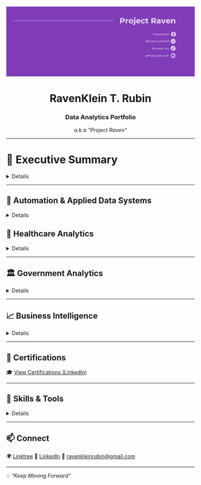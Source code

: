 ![Banner](https://github.com/Raven-D3v/ProjectData/blob/cfd1a96f7061a82591aa32b261e3a49bfe2e120d/6109140179248857812.jpg)

<h1 align="center">RavenKlein T. Rubin</h1>
<h3 align="center">Data Analytics Portfolio</h3>
<p align="center"><i>a.k.a "Project Raven"</i></p>

---

# 📝 Executive Summary

<details>

### Business Problem

Organizations often struggle to make sense of large, messy datasets—whether in healthcare, government, or business. This creates missed opportunities for efficiency, revenue growth, and better decision-making.

### Solution

I specialize in building **data pipelines, dashboards, and SQL/Excel/Tableau solutions** that transform raw datasets into clear business insights. My approach focuses on **practical analytics**, aligning metrics with KPIs and designing dashboards that drive decision-making.

### Impact & Next Steps

* Analyzed **2M+ rows of hospital records** to uncover trends in patient demographics, insurance, and costs.
* Built **interactive dashboards** (Excel/Tableau) for healthcare and government data with 100K+ rows, enabling better reporting and storytelling.
* Improved client reporting efficiency by **up to 95%** through automation and dashboard design.

Next step: Continue expanding into **forecasting, predictive analytics, and AI integration** to solve real-world business problems at scale.

</details>

---

## 🤖 Automation & Applied Data Systems

<details>

### Business Problem

Manual finance tracking through spreadsheets is **time-consuming and error-prone**, especially for freelancers and small business owners managing multiple income streams.

### Methodology

* Telegram-to-Google Sheets automation using **n8n workflows**.  
* **Supabase** for managing multiple Telegram users simultaneously.  
* Basic finance overview in **Google Sheets** for income, expenses, and cash flow monitoring.

### Skills Applied

* Automation (n8n, Google Sheets API)  
* Bot Development (Telegram Bot API)  
* Database & Authentication (Supabase, RLS)  
* Financial Tracking Foundations (Cash Flow, Expense Categorization)

### Results & Next Steps

* Reduced manual data entry by **90%** through chat-based transaction logging.  
* Enabled early testers to visualize income and expense flow easily.  
* Future updates will add **data analytics dashboards** and **AI-assisted insights** for spending trends.

### **Automation Projects:**

<table>
  <thead>
    <tr>
      <th>Project</th>
      <th>Description</th>
      <th>Preview</th>
    </tr>
  </thead>
  <tbody>
    <tr>
      <td><a href="https://your-notion-link-here">TG Finance Tracker – MVP v1</a></td>
      <td>Early version Telegram-to-Google Sheets automation for tracking income, expenses, and cash flow. Built using n8n and Supabase, enabling multiple users to link their Telegram accounts simultaneously. Currently open for limited public validation.</td>
      <td><img src="https://github.com/Raven-D3v/ProjectData/blob/cfd1a96f7061a82591aa32b261e3a49bfe2e120d/6109140179248857812.jpg" width="500"/></td>
    </tr>
  </tbody>
</table>

</details>


## 🏥 Healthcare Analytics

<details> 
  
### Business Problem

Hospitals face challenges in analyzing patient flow, service usage, and efficiency due to **disparate data sources and manual reporting processes**.

### Methodology

* SQL analysis on 2M+ row datasets using **DuckDB in Google Colab**.
* Excel dashboards redesigned with **slicers, pivot tables, and advanced formulas**.
* Freelance client projects with **custom branding and stakeholder-focused KPIs**.

### Skills Applied

* SQL (DuckDB, Query optimization)
* Excel (Dashboards, PivotTables, Automation)
* Data Visualization (Storytelling, Slicers, Custom formatting)

### Results & Business Recommendations

* Reduced reporting time from **hours to minutes** with automated dashboards.
* Identified demographic and insurance insights to guide hospital resource allocation.
* Recommended dashboard adoption for continuous monitoring of patient throughput.

### **Healthcare Projects:**
<table>
  <thead>
    <tr>
      <th>Project</th>
      <th>Description</th>
      <th>Preview</th>
    </tr>
  </thead>
  <tbody>
    <!-- SPARCS SQL Insights: Analyzing 2M+ Hospital Records -->
    <tr>
      <td><a href="https://github.com/Raven-D3v/data-analytics-portfolio/blob/main/Project%2FSQL%2FSPARCS%20-%20Hospital%202M%20Dataset%2FREADME.md">SPARCS SQL Insights: Analyzing 2M+ Hospital Records</a></td>
      <td>SQL-powered analysis of the New York SPARCS dataset (2M+ hospital discharge records), using DuckDB in Google Colab to uncover trends in patient demographics, insurance distribution, hospital efficiency, and revenue insights.</td>
      <td><img src="https://github.com/Raven-D3v/data-analytics-portfolio/blob/main/Project%2FSQL%2FSPARCS%20-%20Hospital%202M%20Dataset%2FSPARCS-Hospital.png" width="700"/></td>
    </tr>
    <!-- Hospital Data Dashboard – v2 (Improved) -->
     <tr>
      <td><a href="https://github.com/Raven-D3v/data-analytics-portfolio/blob/941a03dc76cc376cd529a5d3e8d6a454fe693a92/Project/Hospital%20Data%20Dashboard%20(Excel)%20V2%20%E2%80%93%20BETTER%20DASHBOARD!!/README.md">Hospital Data Dashboard – v2 (Improved)</a></td>
      <td>Upgraded Excel dashboard using real hospital outpatient data (2,570+ rows), redesigned with improved layout, slicers, and storytelling based on expert feedback and real-world application.</td>
      <td><img src="https://github.com/Raven-D3v/data-analytics-portfolio/blob/495052c1d8669df0d96bcbd080c2274aa2129112/Project/Hospital%20Data%20Dashboard%20(Excel)%20V2%20%E2%80%93%20BETTER%20DASHBOARD!!/dashboard.png" width="500"/></td>
    </tr>
    <!-- Hospital Data Dashboard – Freelance v1 -->
    <tr>
      <td><a href="Project/Hospital%20Data%20Dashboard%20(Excel)%20%E2%80%93%20First%20Freelance%20Project/README.md">Hospital Data Dashboard – Freelance v1</a></td>
      <td>First client-based Excel dashboard project analyzing 2,570 rows of hospital data, built with custom branding and focused on patient flow, service types, and waiting time insights.</td>
      <td><img src="https://github.com/Raven-D3v/data-analytics-portfolio/blob/495052c1d8669df0d96bcbd080c2274aa2129112/Project/Hospital%20Data%20Dashboard%20(Excel)%20%E2%80%93%20First%20Freelance%20Project/hospital_dashboard.png" width="500"/></td>
    </tr>
  </tbody>
</table>

</details>

---

## 🏛 Government Analytics

<details>

### Business Problem

Election data is complex, often scattered, and requires clear communication to the public and policymakers.

### Methodology

* Collected and cleaned **105K+ precinct-level records**.
* Built **interactive Tableau dashboards** with filters and candidate comparisons.

### Skills Applied

* Tableau (Interactive dashboards, storytelling)
* Data wrangling & visualization

### Results & Recommendations

* Delivered a clear, interactive view of election results.
* Enabled comparisons across candidates and regions for more transparent reporting.

### **Government-Related Project:**
<table>
  <thead>
    <tr>
      <th>Project</th>
      <th>Description</th>
      <th>Preview</th>
    </tr>
  </thead>
  <tbody>
    <tr>
      <td><a href="https://github.com/Raven-D3v/data-analytics-portfolio/blob/96a815870add9aa11395cc00858aaee28f5fc22a/Project/Tableau/Philippines%202022%20Presidential%20Election%20-%20Analysis/README.md">Philippines 2022 Presidential Election – TABLEAU INTERACTIVE DASHBOARD</a></td>
      <td>Interactive Tableau dashboard analyzing the 2022 Philippine presidential election using precinct-level data (105K+ rows), featuring dynamic filters, vote margins, and candidate comparisons for data-driven storytelling.</td>
      <td><img src="https://github.com/Raven-D3v/data-analytics-portfolio/blob/9842b0f926fe7fabf27e5782f610fbcb70c3cccb/Project/Tableau/Philippines%202022%20Presidential%20Election%20-%20Analysis/Src/PhElect2022-Tableau-dashboard.png" width="700"/></td>
    </tr>
  </tbody>
</table>

</details>

---

## 📈 Business Intelligence

<details>

### Business Problem

E-commerce companies need to identify top-performing products and customers to maximize profitability.

### Methodology

* Built sales performance dashboard in Excel.
* Applied **pivot charts, slicers, and trend analysis**.

### Skills Applied

* Excel (Dashboard design, Data summarization)
* Business Intelligence storytelling

### Results & Recommendations

* Highlighted top products and customers.
* Recommended reallocation of marketing budget toward high-value customers.

**BI Project:**
<table>
  <thead>
    <tr>
      <th>Project</th>
      <th>Description</th>
      <th>Preview</th>
    </tr>
  </thead>
  <tbody>
    <tr>
      <td><a href="https://github.com/Raven-D3v/data-analytics-portfolio/tree/99e71cab9f8c775bfd2c38e8025b9c5185c79d1b/Project/Excel/Sales%20Performance%20Dashboard%20(Excel)">Sales Performance Dashboard (Excel)</a></td>
      <td>My first Excel dashboard project using a custom e-commerce dataset to analyze monthly sales trends, top-performing products, and high-value customers through pivot charts and slicers.</td>
      <td><img src="https://github.com/Raven-D3v/data-analytics-portfolio/blob/495052c1d8669df0d96bcbd080c2274aa2129112/Project/Sales%20Performance%20Dashboard%20(Excel)/sales_dashboard.png" width="500"/></td>
    </tr>
  </tbody>
</table>

</details>

---

## 📜 Certifications

🎓 [View Certifications (LinkedIn)](https://www.linkedin.com/in/raven-rubin/details/certifications/)

---

## 🧠 Skills & Tools

<details>
  
- **Data Analytics**: Excel, SQL, Tableau, Power BI  
- **Programming & Scripting**: Python, C++  
- **AI & Machine Learning**: numpy, pandas, Tensorflow, Jupyter  
- **Web Development**: HTML, CSS, JavaScript, Django  
- **Automation & Bots**: Botpress, ManyChat  
- **Others**: Git, GitHub, Canva

### 💻 Tech Stack   
<p align="center">
  <img src="https://img.shields.io/badge/html5-%23E34F26.svg?style=for-the-badge&logo=html5&logoColor=white"/>
  <img src="https://img.shields.io/badge/javascript-%23323330.svg?style=for-the-badge&logo=javascript&logoColor=%23F7DF1E"/>
  <img src="https://img.shields.io/badge/python-3670A0?style=for-the-badge&logo=python&logoColor=ffdd54"/>
  <img src="https://img.shields.io/badge/markdown-%23000000.svg?style=for-the-badge&logo=markdown&logoColor=white"/>
  <img src="https://img.shields.io/badge/NPM-%23CB3837.svg?style=for-the-badge&logo=npm&logoColor=white"/>
  <img src="https://img.shields.io/badge/ejs-%23B4CA65.svg?style=for-the-badge&logo=ejs&logoColor=black"/>
  <img src="https://img.shields.io/badge/bootstrap-%238511FA.svg?style=for-the-badge&logo=bootstrap&logoColor=white"/>
  <img src="https://img.shields.io/badge/node.js-6DA55F?style=for-the-badge&logo=node.js&logoColor=white"/>
  <img src="https://img.shields.io/badge/opencv-%23white.svg?style=for-the-badge&logo=opencv&logoColor=white"/>
  <img src="https://img.shields.io/badge/django-%23092E20.svg?style=for-the-badge&logo=django&logoColor=white"/>
  <img src="https://img.shields.io/badge/MariaDB-003545?style=for-the-badge&logo=mariadb&logoColor=white"/>
  <img src="https://img.shields.io/badge/sqlite-%2307405e.svg?style=for-the-badge&logo=sqlite&logoColor=white"/>
  <img src="https://img.shields.io/badge/mysql-4479A1.svg?style=for-the-badge&logo=mysql&logoColor=white"/>
  <img src="https://img.shields.io/badge/MongoDB-%234ea94b.svg?style=for-the-badge&logo=mongodb&logoColor=white"/>
  <img src="https://img.shields.io/badge/Figma-%23F24E1E.svg?style=for-the-badge&logo=figma&logoColor=white"/>
  <img src="https://img.shields.io/badge/Gimp-657D8B?style=for-the-badge&logo=gimp&logoColor=FFFFFF"/>
  <img src="https://img.shields.io/badge/Canva-%2300C4CC.svg?style=for-the-badge&logo=Canva&logoColor=white"/>
  <img src="https://img.shields.io/badge/Keras-%23D00000.svg?style=for-the-badge&logo=Keras&logoColor=white"/>
  <img src="https://img.shields.io/badge/Matplotlib-%23ffffff.svg?style=for-the-badge&logo=Matplotlib&logoColor=black"/>
  <img src="https://img.shields.io/badge/numpy-%23013243.svg?style=for-the-badge&logo=numpy&logoColor=white"/>
  <img src="https://img.shields.io/badge/TensorFlow-%23FF6F00.svg?style=for-the-badge&logo=TensorFlow&logoColor=white"/>
  <img src="https://img.shields.io/badge/pandas-%23150458.svg?style=for-the-badge&logo=pandas&logoColor=white"/>
  <img src="https://img.shields.io/badge/scikit--learn-%23F7931E.svg?style=for-the-badge&logo=scikit-learn&logoColor=white"/>
  <img src="https://img.shields.io/badge/github-%23121011.svg?style=for-the-badge&logo=github&logoColor=white"/>
  <img src="https://img.shields.io/badge/-Arduino-00979D?style=for-the-badge&logo=Arduino&logoColor=white"/>
</p>

</details>

---

## 📫 Connect

🌍 [Linktree](https://linktr.ee/projectRaven)
💼 [LinkedIn](https://www.linkedin.com/in/raven-klein-r-8705222b6)
📧 [ravenkleinrubin@gmail.com](mailto:ravenkleinrubin@gmail.com)

---

💡 *“Keep Moving Forward”*
